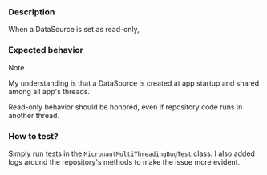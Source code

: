 ### Description

When a DataSource is set as read-only,

### Expected behavior

> [!NOTE]
> My understanding is that a DataSource is created at app startup and shared among all app's threads.
 
Read-only behavior should be honored, even if repository code runs in another thread.

### How to test?

Simply run tests in the `MicronautMultiThreadingBugTest` class. I also added logs around the repository's methods to
make the issue more evident.